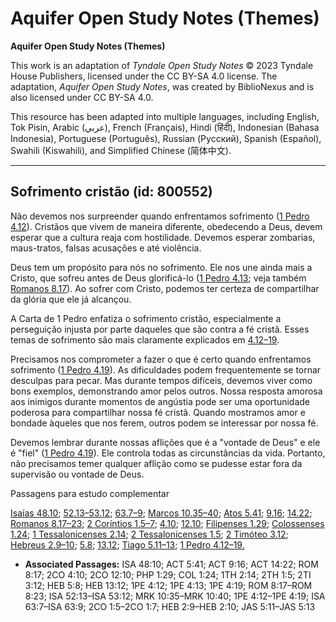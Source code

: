 # Aquifer Open Study Notes (Themes)

**Aquifer Open Study Notes (Themes)**

This work is an adaptation of *Tyndale Open Study Notes* © 2023 Tyndale House Publishers, licensed under the CC BY\-SA 4\.0 license. The adaptation, *Aquifer Open Study Notes*, was created by BiblioNexus and is also licensed under CC BY\-SA 4\.0\.

This resource has been adapted into multiple languages, including English, Tok Pisin, Arabic (عربي), French (Français), Hindi (हिंदी), Indonesian (Bahasa Indonesia), Portuguese (Português), Russian (Русский), Spanish (Español), Swahili (Kiswahili), and Simplified Chinese (简体中文).



--------------------------------

## Sofrimento cristão (id: 800552)

Não devemos nos surpreender quando enfrentamos sofrimento ([1 Pedro 4\.12](https://ref.ly/1Pet4:12)). Cristãos que vivem de maneira diferente, obedecendo a Deus, devem esperar que a cultura reaja com hostilidade. Devemos esperar zombarias, maus\-tratos, falsas acusações e até violência.

Deus tem um propósito para nós no sofrimento. Ele nos une ainda mais a Cristo, que sofreu antes de Deus glorificá\-lo ([1 Pedro 4\.13](https://ref.ly/1Pet4:13); veja também [Romanos 8\.17](https://ref.ly/Rom8:17)). Ao sofrer com Cristo, podemos ter certeza de compartilhar da glória que ele já alcançou.

A Carta de 1 Pedro enfatiza o sofrimento cristão, especialmente a perseguição injusta por parte daqueles que são contra a fé cristã. Esses temas de sofrimento são mais claramente explicados em [4\.12–19](https://ref.ly/1Pet4:12-1Pet4:19).

Precisamos nos comprometer a fazer o que é certo quando enfrentamos sofrimento ([1 Pedro 4\.19](https://ref.ly/1Pet4:19)). As dificuldades podem frequentemente se tornar desculpas para pecar. Mas durante tempos difíceis, devemos viver como bons exemplos, demonstrando amor pelos outros. Nossa resposta amorosa aos inimigos durante momentos de angústia pode ser uma oportunidade poderosa para compartilhar nossa fé cristã. Quando mostramos amor e bondade àqueles que nos ferem, outros podem se interessar por nossa fé.

Devemos lembrar durante nossas aflições que é a "vontade de Deus" e ele é "fiel" ([1 Pedro 4\.19](https://ref.ly/1Pet4:19)). Ele controla todas as circunstâncias da vida. Portanto, não precisamos temer qualquer aflição como se pudesse estar fora da supervisão ou vontade de Deus.

Passagens para estudo complementar

[Isaías 48\.10](https://ref.ly/Isa48:10); [52\.13–53\.12](https://ref.ly/Isa52:13-Isa53:12); [63\.7–9](https://ref.ly/Isa63:7-Isa63:9); [Marcos 10\.35–40](https://ref.ly/Mark10:35-Mark10:40); [Atos 5\.41](https://ref.ly/Acts5:41); [9\.16](https://ref.ly/Acts9:16); [14\.22](https://ref.ly/Acts14:22); [Romanos 8\.17–23](https://ref.ly/Rom8:17-Rom8:23); [2 Coríntios 1\.5–7](https://ref.ly/2Cor1:5-2Cor1:7); [4\.10](https://ref.ly/2Cor4:10); [12\.10](https://ref.ly/2Cor12:10); [Filipenses 1\.29](https://ref.ly/Phil1:29); [Colossenses 1\.24](https://ref.ly/Col1:24); [1 Tessalonicenses 2\.14](https://ref.ly/1Thess2:14); [2 Tessalonicenses 1\.5](https://ref.ly/2Thess1:5); [2 Timóteo 3\.12](https://ref.ly/2Tim3:12); [Hebreus 2\.9–10](https://ref.ly/Heb2:9-Heb2:10); [5\.8](https://ref.ly/Heb5:8); [13\.12](https://ref.ly/Heb13:12); [Tiago 5\.11–13](https://ref.ly/Jas5:11-Jas5:13); [1 Pedro 4\.12–19\.](https://ref.ly/1Pet4:12-1Pet4:19)

* **Associated Passages:** ISA 48:10; ACT 5:41; ACT 9:16; ACT 14:22; ROM 8:17; 2CO 4:10; 2CO 12:10; PHP 1:29; COL 1:24; 1TH 2:14; 2TH 1:5; 2TI 3:12; HEB 5:8; HEB 13:12; 1PE 4:12; 1PE 4:13; 1PE 4:19; ROM 8:17–ROM 8:23; ISA 52:13–ISA 53:12; MRK 10:35–MRK 10:40; 1PE 4:12–1PE 4:19; ISA 63:7–ISA 63:9; 2CO 1:5–2CO 1:7; HEB 2:9–HEB 2:10; JAS 5:11–JAS 5:13

